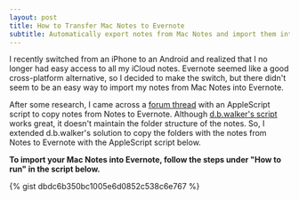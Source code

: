 ```yaml
---
layout: post
title: How to Transfer Mac Notes to Evernote
subtitle: Automatically export notes from Mac Notes and import them into Evernote.
---
```


I recently switched from an iPhone to an Android and realized that I no longer had easy access to all my iCloud notes. Evernote seemed like a good cross-platform alternative, so I decided to make the switch, but there didn't seem to be an easy way to import my notes from Mac Notes into Evernote. 

After some research, I came across a [forum thread](https://discussion.evernote.com/topic/4046-importing-from-apple-mailapps-notes/) with an AppleScript script to copy notes from Notes to Evernote. Although [d.b.walker's script](https://discussion.evernote.com/topic/4046-importing-from-apple-mailapps-notes/?do=findComment&comment=236445) works great, it doesn't maintain the folder structure of the notes. So, I extended d.b.walker's solution to copy the folders with the notes from Notes to Evernote with the AppleScript script below.

**To import your Mac Notes into Evernote, follow the steps under "How to run" in the script below.**

{% gist dbdc6b350bc1005e6d0852c538c6e767 %}
